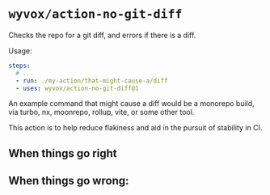 # `wyvox/action-no-git-diff`

Checks the repo for a git diff, and errors if there is a diff. 

Usage:
```yml
steps:
  # ...
  - run: ./my-action/that-might-cause-a/diff 
  - uses: wyvox/action-no-git-diff@1
```

An example command that might cause a diff would be a monorepo build, via turbo, nx, moonrepo, rollup, vite, or some other tool.

This action is to help reduce flakiness and aid in the pursuit of stability in CI.

## When things go right  



## When things go wrong:


